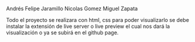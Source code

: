 Andrés Felipe Jaramillo
Nicolas Gomez
Miguel Zapata

Todo el proyecto se realizara con html, css para poder visualizarlo se debe instalar la extensión de live server o live preview el cual nos dará la visualización o ya se subirá en el github page.

